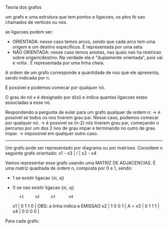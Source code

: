 Teoria dos grafos

um grafo e uma estrutura que tem pontos e ligacoes, os ptos tb sao chamados de vertices ou nós.

as ligacoes podem ser:
- ORIENTADA: nesse caso temos arcos, sendo que cada arco tem uma origem e um destino especificos. É representada por uma seta.
- NÃO ORIENTADA: nesse caso temos arestas, nas quais nao ha restricao sobre origem/destino. Na verdade ela é "duplamente orientada", pois vai e volta . É representada por uma linha cheia.

A ordem de um grafo corresponde a quantidade de nos que ele apresenta, sendo indicada por n. 

É possível e podemos comecar por qualquer nó.

O grau do nó x é designado por d(xi) e indica quantas ligacoes estao associadas a esse nó.

Respondendo a pergunta de euler para um grafo qualquer de ordem n:
-> é possível se todos os nos tiverem grau pai. Nesse caso, podemos comecar por qualquer nó.
-> é possível se (n-2) nós tiverem grau par, começando o percurso por um dos 2 nos de grau impar e terminando no outro de grau impar.
-> impossível em qualquer outro caso.

--------

Um grafo pode ser representado por diagrama ou por matrizes. Considere o seguinte grafo orientado:
x1  -   x3
|   /   |
x2  -   x4

Vamos representar esse grafo usando uma MATRIZ DE ADJACENCIAS. É uma matriz quadrada de ordem n, composta por 0 e 1, sendo:
- 1 se existir ligacao (xi, xj)
- 0 se nao existir ligacao (xi, xj)

         x1     x2     x3      x4 
    x1 | 0      1       1       0 |     OBS: a linha indica a EMISSAO 
    x2 | 1      0       0       1 |
A = x3 | 0      1       1       1 |
    x4 | 0      0       0       0 |


Para cada grafo:



